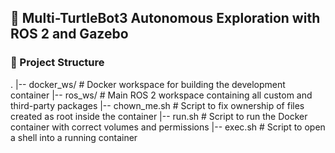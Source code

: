 ## 🤖 Multi-TurtleBot3 Autonomous Exploration with ROS 2 and Gazebo

### 📁 Project Structure
.
|-- docker_ws/                 # Docker workspace for building the development container
|-- ros_ws/                # Main ROS 2 workspace containing all custom and third-party packages
|-- chown_me.sh            # Script to fix ownership of files created as root inside the container
|-- run.sh                 # Script to run the Docker container with correct volumes and permissions
|-- exec.sh                # Script to open a shell into a running container
